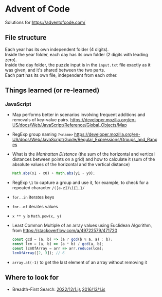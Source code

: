 # Advent of Code

Solutions for https://adventofcode.com/

## File structure

Each year has its own independent folder (4 digits).  
Inside the year folder, each day has its own folder (2 digits with leading zero).  
Inside the day folder, the puzzle input is in the `input.txt` file exactly as it was given, and it's shared between the two parts.  
Each part has its own file, independent from each other.

## Things learned (or re-learned)

### JavaScript

- Map performs better in scenarios involving frequent additions and removals of key-value pairs. https://developer.mozilla.org/en-US/docs/Web/JavaScript/Reference/Global_Objects/Map

- RegExp group naming `?<name>` https://developer.mozilla.org/en-US/docs/Web/JavaScript/Guide/Regular_Expressions/Groups_and_Ranges

- What is the _Manhattan Distance_ (the sum of the horizontal and vertical distances between points on a grid) and how to calculate it (sum of the absolute values of the horizontal and the vertical distance)

  ```js
  Math.abs(x1 - x0) + Math.abs(y1 - y0);
  ```

- RegExp `\1` to capture a group and use it, for example, to check for a repeated character `/([a-z])\1{1,}/`

- `for..in` iterates keys

- `for..of` iterates values

- `x ** y` is `Math.pow(x, y)`

- Least Common Multiple of an array values using Euclidean Algorithm, from https://stackoverflow.com/a/49722579/471720

  ```js
  const gcd = (a, b) => (a ? gcd(b % a, a) : b);
  const lcm = (a, b) => (a * b) / gcd(a, b);
  const lcmOfArray = arr => arr.reduce(lcm);
  lcmOfArray([2, 3]); // 6
  ```

- `array.at(-1)` to get the last element of an array without removing it

## Where to look for

- Breadth-First Search: [2022/12/1.js](2022/12/1.js) [2016/13/1.js](2016/13/1.js)
